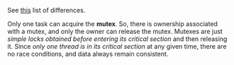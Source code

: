 See [this](https://www.guru99.com/mutex-vs-semaphore.html) list of differences.

Only one task can acquire the **mutex**. So, there is ownership associated with a mutex, and only the owner can release the mutex. Mutexes are just _simple locks obtained before entering its critical section_ and then releasing it. Since _only one thread is in its critical section_ at any given time, there are no race conditions, and data always remain consistent.

